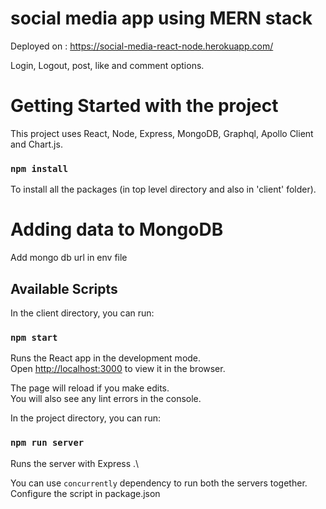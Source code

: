 # social media app using MERN stack

Deployed on : https://social-media-react-node.herokuapp.com/

Login, Logout, post, like and comment options.

# Getting Started with the project

This project uses React, Node, Express, MongoDB, Graphql, Apollo Client and Chart.js.

### `npm install`

To install all the packages (in top level directory and also in 'client' folder).

# Adding data to MongoDB

Add mongo db url in env file

## Available Scripts

In the client directory, you can run:

### `npm start`

Runs the React app in the development mode.\
Open [http://localhost:3000](http://localhost:3000) to view it in the browser.

The page will reload if you make edits.\
You will also see any lint errors in the console.



In the project directory, you can run:

### `npm run server`

Runs the server with Express .\


You can use `concurrently` dependency to run both the servers together. Configure the script in package.json


